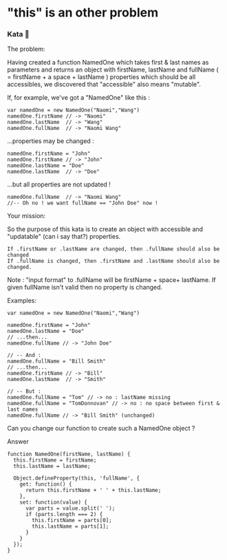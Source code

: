 # "this" is an other problem

### Kata 🥋

The problem:

Having created a function NamedOne which takes first & last names as parameters and returns an object with firstName, lastName and fullName ( = firstName + a space + lastName ) properties which should be all accessibles, we discovered that "accessible" also means "mutable".

If, for example, we've got a "NamedOne" like this :

    var namedOne = new NamedOne("Naomi","Wang")
    namedOne.firstName // -> "Naomi"
    namedOne.lastName  // -> "Wang"
    namedOne.fullName  // -> "Naomi Wang"

...properties may be changed :

    namedOne.firstName = "John"
    namedOne.firstName // -> "John"
    namedOne.lastName = "Doe"
    namedOne.lastName  // -> "Doe"

...but all properties are not updated !

    namedOne.fullName  // -> "Naomi Wang" 
    //-- Oh no ! we want fullName == "John Doe" now !

Your mission:

So the purpose of this kata is to create an object with accessible and "updatable" (can i say that?) properties.

    If .firstName or .lastName are changed, then .fullName should also be changed
    If .fullName is changed, then .firstName and .lastName should also be changed.

Note : "input format" to .fullName will be firstName + space+ lastName. If given fullName isn't valid then no property is changed.

Examples:

    var namedOne = new NamedOne("Naomi","Wang")

    namedOne.firstName = "John"
    namedOne.lastName = "Doe"
    // ...then...
    namedOne.fullName // -> "John Doe"

    // -- And :
    namedOne.fullName = "Bill Smith"
    // ...then...
    namedOne.firstName // -> "Bill"
    namedOne.lastName  // -> "Smith"

    // -- But :
    namedOne.fullName = "Tom" // -> no : lastName missing
    namedOne.fullName = "TomDonnovan" // -> no : no space between first & last names
    namedOne.fullName // -> "Bill Smith" (unchanged)

Can you change our function to create such a NamedOne object ?

Answer

    function NamedOne(firstName, lastName) {
      this.firstName = firstName;
      this.lastName = lastName;

      Object.defineProperty(this, 'fullName', {
        get: function() {
          return this.firstName + ' ' + this.lastName;
        },
        set: function(value) {
          var parts = value.split(' ');
          if (parts.length === 2) {
            this.firstName = parts[0];
            this.lastName = parts[1];
          }
        }
      });
    }
